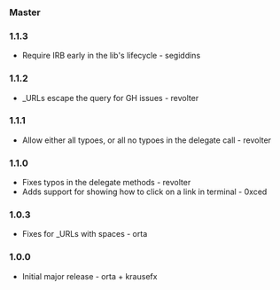 ### Master

### 1.1.3

* Require IRB early in the lib's lifecycle - segiddins

### 1.1.2

* _URLs escape the query for GH issues - revolter

### 1.1.1

* Allow either all typoes, or all no typoes in the delegate call - revolter

### 1.1.0

* Fixes typos in the delegate methods - revolter
* Adds support for showing how to click on a link in terminal - 0xced

### 1.0.3

* Fixes for _URLs with spaces - orta

### 1.0.0

* Initial major release - orta + krausefx 
